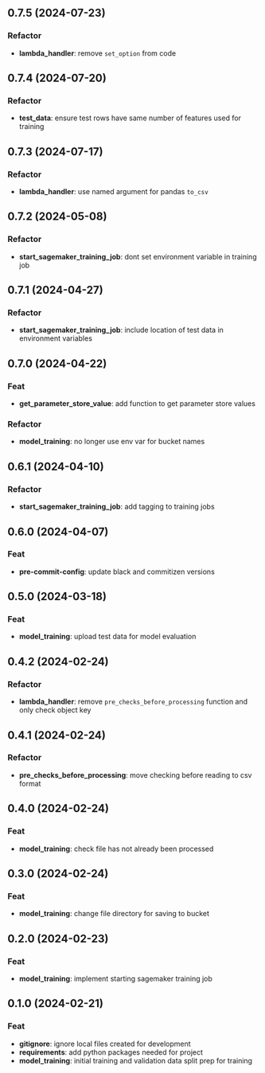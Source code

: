 ## 0.7.5 (2024-07-23)

### Refactor

- **lambda_handler**: remove `set_option` from code

## 0.7.4 (2024-07-20)

### Refactor

- **test_data**: ensure test rows have same number of features used for training

## 0.7.3 (2024-07-17)

### Refactor

- **lambda_handler**: use named argument for pandas `to_csv`

## 0.7.2 (2024-05-08)

### Refactor

- **start_sagemaker_training_job**: dont set environment variable in training job

## 0.7.1 (2024-04-27)

### Refactor

- **start_sagemaker_training_job**: include location of test data in environment variables

## 0.7.0 (2024-04-22)

### Feat

- **get_parameter_store_value**: add function to get parameter store values

### Refactor

- **model_training**: no longer use env var for bucket names

## 0.6.1 (2024-04-10)

### Refactor

- **start_sagemaker_training_job**: add tagging to training jobs

## 0.6.0 (2024-04-07)

### Feat

- **pre-commit-config**: update black and commitizen versions

## 0.5.0 (2024-03-18)

### Feat

- **model_training**: upload test data for model evaluation

## 0.4.2 (2024-02-24)

### Refactor

- **lambda_handler**: remove `pre_checks_before_processing` function and only check object key

## 0.4.1 (2024-02-24)

### Refactor

- **pre_checks_before_processing**: move checking before reading to csv format

## 0.4.0 (2024-02-24)

### Feat

- **model_training**: check file has not already been processed

## 0.3.0 (2024-02-24)

### Feat

- **model_training**: change file directory for saving to bucket

## 0.2.0 (2024-02-23)

### Feat

- **model_training**: implement starting sagemaker training job

## 0.1.0 (2024-02-21)

### Feat

- **gitignore**: ignore local files created for development
- **requirements**: add python packages needed for project
- **model_training**: initial training and validation data split prep for training
